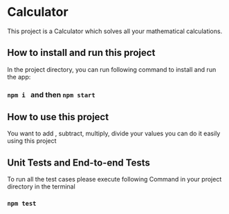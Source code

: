 # Calculator

This project is a Calculator which solves all your mathematical calculations.

## How to install and run this project

In the project directory, you can run following command to install and run the app:

### `npm i ` and then `npm start`

## How to use this project

You want to add , subtract, multiply, divide your values you can do it easily using this project

## Unit Tests and End-to-end Tests

To run all the test cases please execute following Command in your project directory in the terminal

### `npm test`
